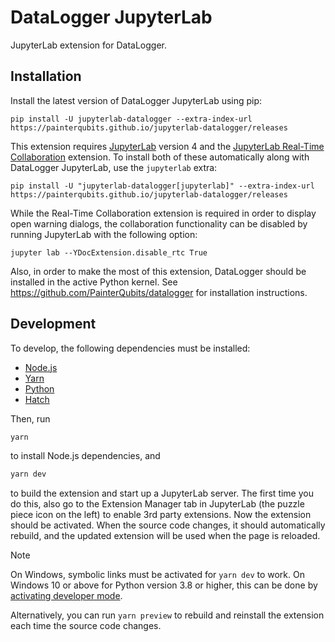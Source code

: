 # DataLogger JupyterLab

JupyterLab extension for DataLogger.

## Installation

Install the latest version of DataLogger JupyterLab using pip:

```
pip install -U jupyterlab-datalogger --extra-index-url https://painterqubits.github.io/jupyterlab-datalogger/releases
```

This extension requires
[JupyterLab]
version 4 and the
[JupyterLab Real-Time Collaboration]
extension. To install both of these automatically along with DataLogger JupyterLab, use
the `jupyterlab` extra:

```
pip install -U "jupyterlab-datalogger[jupyterlab]" --extra-index-url https://painterqubits.github.io/jupyterlab-datalogger/releases
```

While the Real-Time Collaboration extension is required in order to display open warning
dialogs, the collaboration functionality can be disabled by running JupyterLab with the
following option:

```
jupyter lab --YDocExtension.disable_rtc True
```

Also, in order to make the most of this extension, DataLogger should be installed in the
active Python kernel. See https://github.com/PainterQubits/datalogger for installation
instructions.

[JupyterLab]: https://jupyterlab.readthedocs.io/en/stable/getting_started/installation.html
[JupyterLab Real-Time Collaboration]: https://jupyterlab-realtime-collaboration.readthedocs.io/en/latest/

## Development

To develop, the following dependencies must be installed:

- [Node.js](https://nodejs.org/en/download)
- [Yarn](https://yarnpkg.com/getting-started/install)
- [Python](https://www.python.org/downloads/)
- [Hatch](https://hatch.pypa.io/latest/install/)

Then, run

```bash
yarn
```

to install Node.js dependencies, and

```bash
yarn dev
```

to build the extension and start up a JupyterLab server. The first time you do this, also
go to the Extension Manager tab in JupyterLab (the puzzle piece icon on the left) to
enable 3rd party extensions. Now the extension should be activated. When the source code
changes, it should automatically rebuild, and the updated extension will be used when the
page is reloaded.

> [!NOTE]  
> On Windows, symbolic links must be activated for `yarn dev` to work. On Windows 10 or
> above for Python version 3.8 or higher, this can be done by
> [activating developer mode](https://learn.microsoft.com/en-us/windows/apps/get-started/enable-your-device-for-development).
>
> Alternatively, you can run `yarn preview` to rebuild and reinstall the extension each
> time the source code changes.
